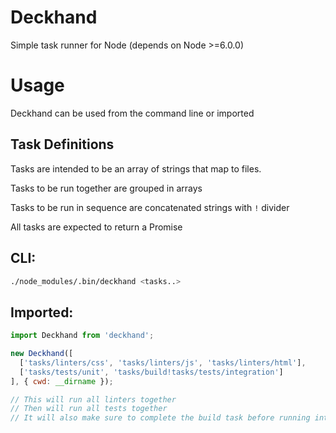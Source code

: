 # Deckhand

Simple task runner for Node (depends on Node >=6.0.0)

# Usage

Deckhand can be used from the command line or imported

Task Definitions
---

Tasks are intended to be an array of strings that map to files.

Tasks to be run together are grouped in arrays

Tasks to be run in sequence are concatenated strings with `!` divider

All tasks are expected to return a Promise

CLI:
---
```sh
./node_modules/.bin/deckhand <tasks..>
```

Imported:
---
```js
import Deckhand from 'deckhand';

new Deckhand([
  ['tasks/linters/css', 'tasks/linters/js', 'tasks/linters/html'],
  ['tasks/tests/unit', 'tasks/build!tasks/tests/integration']
], { cwd: __dirname });

// This will run all linters together
// Then will run all tests together
// It will also make sure to complete the build task before running integration
```
